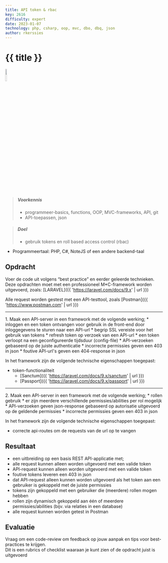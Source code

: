 ```yaml
---
title: API token & rbac
key: 2616
difficulty: expert
date: 2023-01-07
technology: php, csharp, oop, mvc, dbo, dbq, json
author: rkerssies
---
```


# {{ title }}

<img src="{{ '/_assets/api/api.png' | url }}" style="width:10%;">

> ##### Voorkennis
> * programmeer-basics, functions, OOP, MVC-frameworks, API, git
> * API-toepassen, json

> ##### Doel
> * gebruik tokens en roll based access control (rbac)

* Programmeertaal: PHP, C#, NoteJS of een andere backend-taal

## Opdracht
Voer de code uit volgens “best practice” en eerder geleerde technieken.
Deze opdrachten moet met een professioneel M*C-framework worden uitgevoerd,
zoals: [LARAVEL]({{ 'https://laravel.com/docs/9.x' | url }})

Alle request worden gestest met een API-testtool, zoals [Postman]({{ 'https://www.postman.com' | url }})

<hr>
1. Maak een API-server in een framework met de volgende werking;
* inloggen en een token ontvangen voor gebruik in de front-end door inloggegevens te sturen naar een API-url
* begrip SSL vereiste voor het gebruik van tokens
* refresh token op verzoek van een API-url
* een token verloopt na een geconfigureerde tijdsduur (config-file)
* API-verzoeken gebaseerd op de juiste authenticatie
* incorrecte permissies geven een 403 in json
* foutive API-url's geven een 404-response in json

In het framework zijn de volgende technische eigenschappen toegepast:
* token-functionaliteit
    * [Sanctum]({{ 'https://laravel.com/docs/9.x/sanctum' | url }})
    * [Passport]({{ 'https://laravel.com/docs/9.x/passport' | url }})


<hr>
2. Maak een API-server in een framework met de volgende werking;
* rollen gebruik
* er zijn meerdere verschillende permissies/abilities per rol mogelijk
* API-verzoeken geven json-response gebaseerd op autorisatie uitgevoerd op de geldende permissies
* incorrecte permissies geven een 403 in json

In het framework zijn de volgende technische eigenschappen toegepast:
* correcte api-routes om de requests van de url op te vangen

## Resultaat
 * een uitbreiding op een basis REST API-applicatie met;
 * alle request kunnen alleen worden uitgevoerd met een valide token
 * API-request kunnen alleen worden uitgevoerd met een valide token
 * foutive tokens leveren een 403 in json
 * dat API-request alleen kunnen worden uitgevoerd als het token aan een gebruiker is gekoppeld met de juiste permissies 
 * tokens zijn gekoppeld met een gebruiker die (meerdere) rollen mogen hebben
 * rollen zijn dynamisch gekoppeld aan één of meerdere permissies/abilities (bijv. via relaties in een database)
 * alle request kunnen worden getest in Postman


## Evaluatie
Vraag om een code-review om feedback op jouw aanpak en tips voor best-practices te krijgen.<br>
Dit is een rubrics of checklist waaraan je kunt zien of de opdracht juist is uitgevoerd
